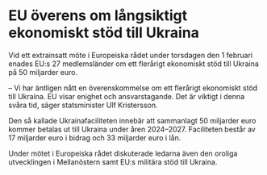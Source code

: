 # EU överens om långsiktigt ekonomiskt stöd till Ukraina

Vid ett extrainsatt möte i Europeiska rådet under torsdagen den 1 februari enades EU:s 27 medlemsländer om ett flerårigt ekonomiskt stöd till Ukraina på 50 miljarder euro.

– Vi har äntligen nått en överenskommelse om ett flerårigt ekonomiskt stöd till Ukraina. EU visar enighet och ansvarstagande. Det är viktigt i denna svåra tid, säger statsminister Ulf Kristersson.

Den så kallade Ukrainafaciliteten innebär att sammanlagt 50 miljarder euro kommer betalas ut till Ukraina under åren 2024–2027. Faciliteten består av 17 miljarder euro i bidrag och 33 miljarder euro i lån.

Under mötet i Europeiska rådet diskuterade ledarna även den oroliga utvecklingen i Mellanöstern samt EU:s militära stöd till Ukraina.
